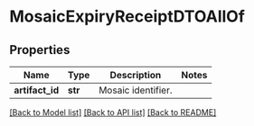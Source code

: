 # MosaicExpiryReceiptDTOAllOf

## Properties
Name | Type | Description | Notes
------------ | ------------- | ------------- | -------------
**artifact_id** | **str** | Mosaic identifier. | 

[[Back to Model list]](../README.md#documentation-for-models) [[Back to API list]](../README.md#documentation-for-api-endpoints) [[Back to README]](../README.md)


